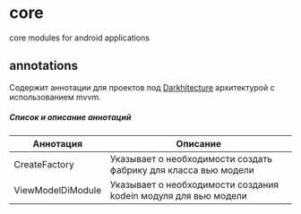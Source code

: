 # core
core modules for android applications

## annotations
Содержит аннотации для проектов под  [Darkhitecture](https://ru.wikipedia.org/wiki/%D0%98%D0%BD%D0%BA%D1%83%D0%B1%D0%B0%D1%82%D0%BE%D1%80:Darkhitecture) архитектурой с использованием mvvm.
##### Список и описание аннотаций
| Аннотация     | Описание      |
| ------------- | ------------- |
| CreateFactory | Указывает о необходимости создать фабрику для класса вью модели  |
| ViewModelDiModule  | Указывает о необходимости создания kodein модуля для вью модели  |
